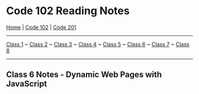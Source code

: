 # Code 102 Reading Notes

[Home](README.md) | [Code 102](https://melanie-johnston.github.io/reading-notes/102/home102.md) | [Code 201](https://melanie-johnston.github.io/reading-notes/201/home201.md)

---

[Class 1](https://melanie-johnston.github.io/reading-notes/102/class1) ~
[Class 2](https://melanie-johnston.github.io/reading-notes/102/class2.md) ~
[Class 3](https://melanie-johnston.github.io/reading-notes/102/class3.md) ~
[Class 4](https://melanie-johnston.github.io/reading-notes/102/class4.md) ~
[Class 5](https://melanie-johnston.github.io/reading-notes/102/class5.md) ~
[Class 6](https://melanie-johnston.github.io/reading-notes/102/class6.md) ~
[Class 7](https://melanie-johnston.github.io/reading-notes/102/class7.md) ~
[Class 8](https://melanie-johnston.github.io/reading-notes/102/class8.md) 

---

## Class 6 Notes - Dynamic Web Pages with JavaScript